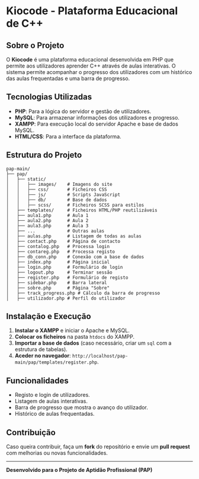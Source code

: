 # Kiocode - Plataforma Educacional de C++

## Sobre o Projeto
O **Kiocode** é uma plataforma educacional desenvolvida em PHP que permite aos utilizadores aprender C++ através de aulas interativas. O sistema permite acompanhar o progresso dos utilizadores com um histórico das aulas frequentadas e uma barra de progresso.

## Tecnologias Utilizadas
- **PHP**: Para a lógica do servidor e gestão de utilizadores.
- **MySQL**: Para armazenar informações dos utilizadores e progresso.
- **XAMPP**: Para execução local do servidor Apache e base de dados MySQL.
- **HTML/CSS**: Para a interface da plataforma.

## Estrutura do Projeto
```
pap-main/
├── pap/
│   ├── static/
│   │   ├── images/    # Imagens do site
│   │   ├── css/       # Ficheiros CSS
│   │   ├── js/        # Scripts JavaScript
│   │   ├── db/        # Base de dados
│   │   ├── scss/      # Ficheiros SCSS para estilos
│   ├── templates/     # Ficheiros HTML/PHP reutilizáveis
│   ├── aula1.php      # Aula 1
│   ├── aula2.php      # Aula 2
│   ├── aula3.php      # Aula 3
│   ├── ...            # Outras aulas
│   ├── aulas.php      # Listagem de todas as aulas
│   ├── contact.php    # Página de contacto
│   ├── contalog.php   # Processa login
│   ├── contareg.php   # Processa registo
│   ├── db_conn.php    # Conexão com a base de dados
│   ├── index.php      # Página inicial
│   ├── login.php      # Formulário de login
│   ├── logout.php     # Terminar sessão
│   ├── register.php   # Formulário de registo
│   ├── sidebar.php    # Barra lateral
│   ├── sobre.php      # Página "Sobre"
│   ├── track_progress.php # Cálculo da barra de progresso
│   ├── utilizador.php # Perfil do utilizador
```

## Instalação e Execução
1. **Instalar o XAMPP** e iniciar o Apache e MySQL.
2. **Colocar os ficheiros** na pasta `htdocs` do XAMPP.
3. **Importar a base de dados** (caso necessário, criar um `sql` com a estrutura de tabelas).
4. **Aceder no navegador**: `http://localhost/pap-main/pap/templates/register.php`.

## Funcionalidades
- Registo e login de utilizadores.
- Listagem de aulas interativas.
- Barra de progresso que mostra o avanço do utilizador.
- Histórico de aulas frequentadas.

## Contribuição
Caso queira contribuir, faça um **fork** do repositório e envie um **pull request** com melhorias ou novas funcionalidades.

---
**Desenvolvido para o Projeto de Aptidão Profissional (PAP)**

